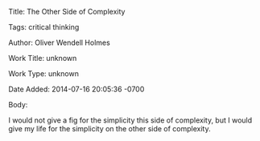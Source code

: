 Title:  The Other Side of Complexity

Tags:   critical thinking

Author: Oliver Wendell Holmes

Work Title: unknown

Work Type: unknown

Date Added: 2014-07-16 20:05:36 -0700

Body: 

I would not give a fig for the simplicity this side of complexity, but I would give my life for the simplicity on the other side of complexity.


